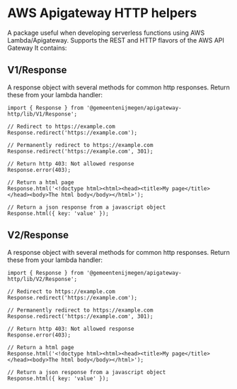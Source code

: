 # AWS Apigateway HTTP helpers

A package useful when developing serverless functions using AWS Lambda/Apigateway. Supports the REST and HTTP flavors 
of the AWS API Gateway It contains:

## V1/Response
A response object with several methods for common http responses. Return these from your lambda handler:


```
import { Response } from '@gemeentenijmegen/apigateway-http/lib/V1/Response';

// Redirect to https://example.com
Response.redirect('https://example.com');

// Permanently redirect to https://example.com
Response.redirect('https://example.com', 301);

// Return http 403: Not allowed response
Response.error(403);

// Return a html page
Response.html('<!doctype html><html><head><title>My page</title></head><body>The html body</body></html>');

// Return a json response from a javascript object
Response.html({ key: 'value' });
```

## V2/Response
A response object with several methods for common http responses. Return these from your lambda handler:

```
import { Response } from '@gemeentenijmegen/apigateway-http/lib/V2/Response';

// Redirect to https://example.com
Response.redirect('https://example.com');

// Permanently redirect to https://example.com
Response.redirect('https://example.com', 301);

// Return http 403: Not allowed response
Response.error(403);

// Return a html page
Response.html('<!doctype html><html><head><title>My page</title></head><body>The html body</body></html>');

// Return a json response from a javascript object
Response.html({ key: 'value' });
```
